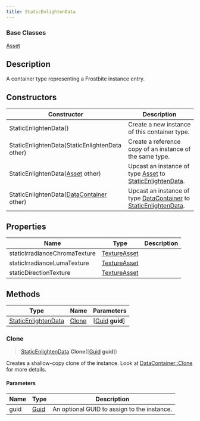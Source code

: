 ```yaml
---
title: StaticEnlightenData
---
```

### Base Classes

[Asset](/vext/ref/fb/asset/)

## Description

A container type representing a Frostbite instance entry.

## Constructors

| Constructor                                                                    | Description                                                                                                                   |
| ------------------------------------------------------------------------------ | ----------------------------------------------------------------------------------------------------------------------------- |
| StaticEnlightenData()                                                          | Create a new instance of this container type.                                                                                 |
| StaticEnlightenData(StaticEnlightenData other)                                 | Create a reference copy of an instance of the same type.                                                                      |
| StaticEnlightenData([Asset](/vext/ref/fb/asset/) other)                                      | Upcast an instance of type [Asset](/vext/ref/fb/asset/) to [StaticEnlightenData](/vext/ref/fb/staticenlightendata/).                                      |
| StaticEnlightenData([DataContainer](/vext/ref/shared/class/datacontainer) other) | Upcast an instance of type [DataContainer](/vext/ref/shared/class/datacontainer) to [StaticEnlightenData](/vext/ref/fb/staticenlightendata/). |

## Properties

| Name                          | Type                         | Description |
| ----------------------------- | ---------------------------- | ----------- |
| staticIrradianceChromaTexture | [TextureAsset](/vext/ref/fb/textureasset/) |             |
| staticIrradianceLumaTexture   | [TextureAsset](/vext/ref/fb/textureasset/) |             |
| staticDirectionTexture        | [TextureAsset](/vext/ref/fb/textureasset/) |             |

## Methods

| Type                                       | Name            | Parameters                                     |
| ------------------------------------------ | --------------- | ---------------------------------------------- |
| [StaticEnlightenData](/vext/ref/fb/staticenlightendata/) | [Clone](#clone) | \[[Guid](/vext/ref/shared/class/guid) **guid**\] |

### Clone

> [StaticEnlightenData](/vext/ref/fb/staticenlightendata/) **Clone**(\[[Guid](/vext/ref/shared/class/guid) **guid**\])

Creates a shallow-copy clone of the instance. Look at [DataContainer::Clone](/vext/ref/shared/class/datacontainer#clone) for more details.

#### Parameters

| Name | Type         | Description                                 |
| ---- | ------------ | ------------------------------------------- |
| guid | [Guid](/vext/ref/shared/class/guid/) | An optional GUID to assign to the instance. |
